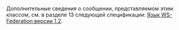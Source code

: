 Дополнительные сведения о сообщении, представляемом этим классом, см. в разделе 13 следующей спецификации: [Язык WS-Federation версии 1.2](https://docs.oasis-open.org/wsfed/federation/v1.2/os/ws-federation-1.2-spec-os.html).
